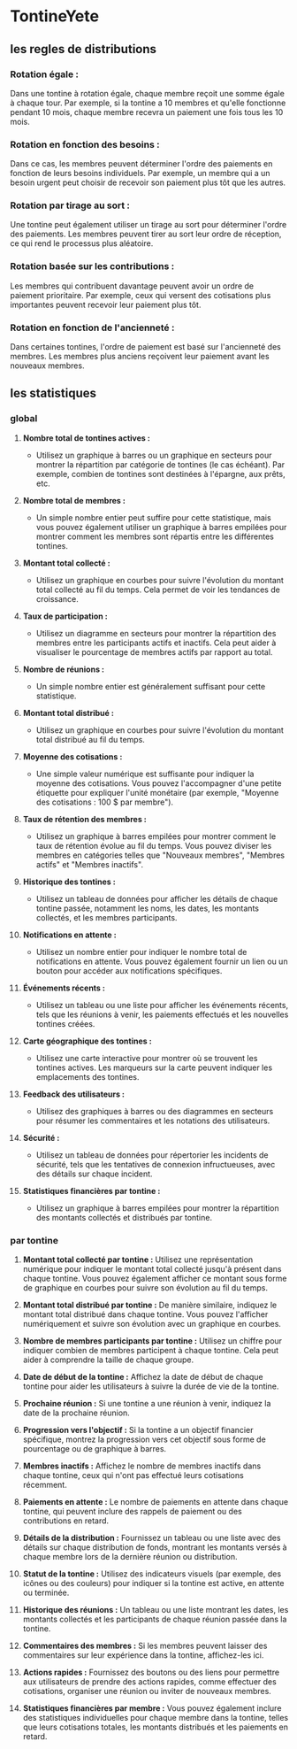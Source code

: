 # TontineYete

## les regles de distributions

### Rotation égale :
 Dans une tontine à rotation égale, chaque membre reçoit une somme égale à chaque tour. Par exemple, si la tontine a 10 membres et qu'elle fonctionne pendant 10 mois, chaque membre recevra un paiement une fois tous les 10 mois.

### Rotation en fonction des besoins :
 Dans ce cas, les membres peuvent déterminer l'ordre des paiements en fonction de leurs besoins individuels. Par exemple, un membre qui a un besoin urgent peut choisir de recevoir son paiement plus tôt que les autres.

### Rotation par tirage au sort :
 Une tontine peut également utiliser un tirage au sort pour déterminer l'ordre des paiements. Les membres peuvent tirer au sort leur ordre de réception, ce qui rend le processus plus aléatoire.

### Rotation basée sur les contributions :
 Les membres qui contribuent davantage peuvent avoir un ordre de paiement prioritaire. Par exemple, ceux qui versent des cotisations plus importantes peuvent recevoir leur paiement plus tôt.

### Rotation en fonction de l'ancienneté :
 Dans certaines tontines, l'ordre de paiement est basé sur l'ancienneté des membres. Les membres plus anciens reçoivent leur paiement avant les nouveaux membres.


## les statistiques 
### global
1. **Nombre total de tontines actives :**
   - Utilisez un graphique à barres ou un graphique en secteurs pour montrer la répartition par catégorie de tontines (le cas échéant). Par exemple, combien de tontines sont destinées à l'épargne, aux prêts, etc.

2. **Nombre total de membres :**
   - Un simple nombre entier peut suffire pour cette statistique, mais vous pouvez également utiliser un graphique à barres empilées pour montrer comment les membres sont répartis entre les différentes tontines.

3. **Montant total collecté :**
   - Utilisez un graphique en courbes pour suivre l'évolution du montant total collecté au fil du temps. Cela permet de voir les tendances de croissance.

4. **Taux de participation :**
   - Utilisez un diagramme en secteurs pour montrer la répartition des membres entre les participants actifs et inactifs. Cela peut aider à visualiser le pourcentage de membres actifs par rapport au total.

5. **Nombre de réunions :**
   - Un simple nombre entier est généralement suffisant pour cette statistique.

6. **Montant total distribué :**
   - Utilisez un graphique en courbes pour suivre l'évolution du montant total distribué au fil du temps.

7. **Moyenne des cotisations :**
   - Une simple valeur numérique est suffisante pour indiquer la moyenne des cotisations. Vous pouvez l'accompagner d'une petite étiquette pour expliquer l'unité monétaire (par exemple, "Moyenne des cotisations : 100 $ par membre").

8. **Taux de rétention des membres :**
   - Utilisez un graphique à barres empilées pour montrer comment le taux de rétention évolue au fil du temps. Vous pouvez diviser les membres en catégories telles que "Nouveaux membres", "Membres actifs" et "Membres inactifs".

9. **Historique des tontines :**
   - Utilisez un tableau de données pour afficher les détails de chaque tontine passée, notamment les noms, les dates, les montants collectés, et les membres participants.

10. **Notifications en attente :**
    - Utilisez un nombre entier pour indiquer le nombre total de notifications en attente. Vous pouvez également fournir un lien ou un bouton pour accéder aux notifications spécifiques.

11. **Événements récents :**
    - Utilisez un tableau ou une liste pour afficher les événements récents, tels que les réunions à venir, les paiements effectués et les nouvelles tontines créées.

12. **Carte géographique des tontines :**
    - Utilisez une carte interactive pour montrer où se trouvent les tontines actives. Les marqueurs sur la carte peuvent indiquer les emplacements des tontines.

13. **Feedback des utilisateurs :**
    - Utilisez des graphiques à barres ou des diagrammes en secteurs pour résumer les commentaires et les notations des utilisateurs.

14. **Sécurité :**
    - Utilisez un tableau de données pour répertorier les incidents de sécurité, tels que les tentatives de connexion infructueuses, avec des détails sur chaque incident.

15. **Statistiques financières par tontine :**
    - Utilisez un graphique à barres empilées pour montrer la répartition des montants collectés et distribués par tontine.

### par tontine


1. **Montant total collecté par tontine :** Utilisez une représentation numérique pour indiquer le montant total collecté jusqu'à présent dans chaque tontine. Vous pouvez également afficher ce montant sous forme de graphique en courbes pour suivre son évolution au fil du temps.

2. **Montant total distribué par tontine :** De manière similaire, indiquez le montant total distribué dans chaque tontine. Vous pouvez l'afficher numériquement et suivre son évolution avec un graphique en courbes.

3. **Nombre de membres participants par tontine :** Utilisez un chiffre pour indiquer combien de membres participent à chaque tontine. Cela peut aider à comprendre la taille de chaque groupe.

4. **Date de début de la tontine :** Affichez la date de début de chaque tontine pour aider les utilisateurs à suivre la durée de vie de la tontine.

5. **Prochaine réunion :** Si une tontine a une réunion à venir, indiquez la date de la prochaine réunion.

6. **Progression vers l'objectif :** Si la tontine a un objectif financier spécifique, montrez la progression vers cet objectif sous forme de pourcentage ou de graphique à barres.

7. **Membres inactifs :** Affichez le nombre de membres inactifs dans chaque tontine, ceux qui n'ont pas effectué leurs cotisations récemment.

8. **Paiements en attente :** Le nombre de paiements en attente dans chaque tontine, qui peuvent inclure des rappels de paiement ou des contributions en retard.

9. **Détails de la distribution :** Fournissez un tableau ou une liste avec des détails sur chaque distribution de fonds, montrant les montants versés à chaque membre lors de la dernière réunion ou distribution.

10. **Statut de la tontine :** Utilisez des indicateurs visuels (par exemple, des icônes ou des couleurs) pour indiquer si la tontine est active, en attente ou terminée.

11. **Historique des réunions :** Un tableau ou une liste montrant les dates, les montants collectés et les participants de chaque réunion passée dans la tontine.

12. **Commentaires des membres :** Si les membres peuvent laisser des commentaires sur leur expérience dans la tontine, affichez-les ici.

13. **Actions rapides :** Fournissez des boutons ou des liens pour permettre aux utilisateurs de prendre des actions rapides, comme effectuer des cotisations, organiser une réunion ou inviter de nouveaux membres.

14. **Statistiques financières par membre :** Vous pouvez également inclure des statistiques individuelles pour chaque membre dans la tontine, telles que leurs cotisations totales, les montants distribués et les paiements en retard.




